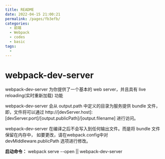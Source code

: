 ```yaml
---
title: README
date: 2022-04-15 21:00:21
permalink: /pages/fb3efb/
categories:
  - 前端
  - Webpack
  - codes
  - basic
tags:
  - 
---
```

# webpack-dev-server

webpack-dev-server 为你提供了一个基本的 web server，并且具有 live reloading(实时重新加载) 功能

webpack-dev-server 会从 output.path 中定义的目录为服务提供 bundle 文件，即，文件将可以通过 http://[devServer.host]:[devServer.port]/[output.publicPath]/[output.filename] 进行访问。

webpack-dev-server 在编译之后不会写入到任何输出文件。而是将 bundle 文件保留在内存中， 如要更改，请在webpack.config中对 devMiddleware.publicPath 选项进行修改。

**启动命令：** webpack serve --open || webpack-dev-server


